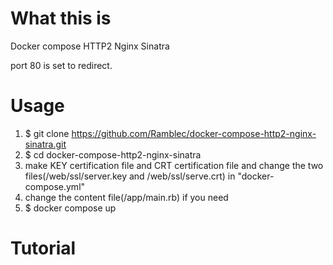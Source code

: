 # What this is
Docker compose HTTP2 Nginx Sinatra

port 80 is set to redirect.

# Usage
1. $ git clone https://github.com/Ramblec/docker-compose-http2-nginx-sinatra.git
2. $ cd docker-compose-http2-nginx-sinatra
3. make KEY certification file and CRT certification file and change the two files(/web/ssl/server.key and /web/ssl/serve.crt) in "docker-compose.yml"
4. change the content file(/app/main.rb) if you need
5. $ docker compose up

# Tutorial
